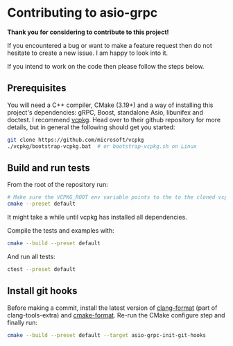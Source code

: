 # Contributing to asio-grpc

**Thank you for considering to contribute to this project!**

If you encountered a bug or want to make a feature request then do not hesitate to create a new issue. I am happy to look into it. 

If you intend to work on the code then please follow the steps below.

## Prerequisites

You will need a C++ compiler, CMake (3.19+) and a way of installing this project's dependencies: gRPC, Boost, standalone Asio, libunifex and doctest. I recommend [vcpkg](https://github.com/microsoft/vcpkg). 
Head over to their github repository for more details, but in general the following should get you started: 

```sh
git clone https://github.com/microsoft/vcpkg
./vcpkg/bootstrap-vcpkg.bat  # or bootstrap-vcpkg.sh on Linux
```

## Build and run tests

From the root of the repository run:

```sh
# Make sure the VCPKG_ROOT env variable points to the to the cloned vcpkg repository
cmake --preset default
```

It might take a while until vcpkg has installed all dependencies.

Compile the tests and examples with:

```sh
cmake --build --preset default
```

And run all tests:

```sh
ctest --preset default
```

## Install git hooks

Before making a commit, install the latest version of [clang-format](https://github.com/llvm/llvm-project/releases) (part of clang-tools-extra) and [cmake-format](https://pypi.org/project/cmake-format/). 
Re-run the CMake configure step and finally run:

```sh
cmake --build --preset default --target asio-grpc-init-git-hooks
```
